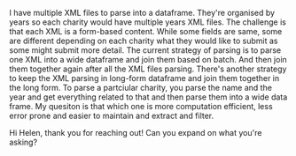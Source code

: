 

I have multiple XML files to parse into a dataframe. They're organised by years so each charity would have multiple years XML files. The challenge is that each XML is a form-based content. While some fields are same, some are different depending on each charity what they would like to submit as some might submit more detail. The current strategy of parsing is to parse one XML into a wide dataframe and join them based on batch. And then join them together again after all the XML files parsing. There's another strategy to keep the XML parsing in long-form dataframe and join them together in the long form. To parse a partciular charity, you parse the name and the year and get everything related to that and then parse them into a wide data frame. My quesiton is that which one is more computation efficient, less error prone and easier to maintain and extract and filter. 


Hi Helen, thank you for reaching out! Can you expand on what you're asking? 